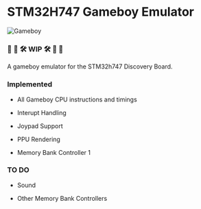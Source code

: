 # STM32H747 Gameboy Emulator

![Gameboy](images/gameboy.gif?raw=true "Title")

### :construction: :construction_worker: :hammer_and_wrench: WIP :hammer_and_wrench: :construction_worker: :construction:

A gameboy emulator for the STM32h747 Discovery Board. 

### Implemented 

- All Gameboy CPU instructions and timings  

- Interupt Handling 

- Joypad Support

- PPU Rendering 

- Memory Bank Controller 1

### TO DO 

- Sound  

- Other Memory Bank Controllers 
